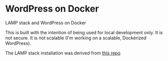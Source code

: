 # WordPress on Docker

LAMP stack and WordPress on Docker

This is built with the intention of being used for local development only. It is not secure. It is not scalable (I'm working on a scalable, Dockerized WordPress).

The LAMP stack installation was derived from [this repo](https://github.com/tutumcloud/lamp)
